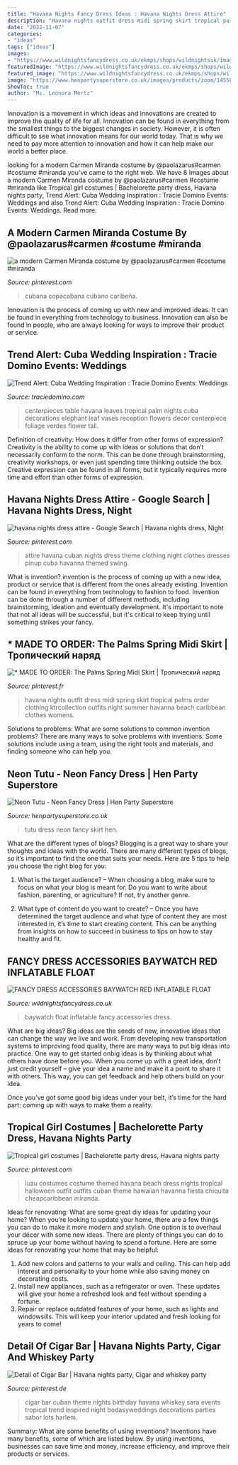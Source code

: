 ```yaml
---
title: "Havana Nights Fancy Dress Ideas : Havana Nights Dress Attire"
description: "Havana nights outfit dress midi spring skirt tropical palms order clothing ktrcollection outfits night summer havanna beach caribbean clothes womens"
date: "2022-11-07"
categories:
- "ideas"
tags: ["ideas"]
images:
- "https://www.wildnightsfancydress.co.uk/ekmps/shops/wildnightsuk/images/fancy-dress-accessories-baywatch-red-inflatable-float-12629-p.jpg"
featuredImage: "https://www.wildnightsfancydress.co.uk/ekmps/shops/wildnightsuk/images/fancy-dress-accessories-baywatch-red-inflatable-float-12629-p.jpg"
featured_image: "https://www.wildnightsfancydress.co.uk/ekmps/shops/wildnightsuk/images/fancy-dress-accessories-baywatch-red-inflatable-float-12629-p.jpg"
image: "https://www.henpartysuperstore.co.uk/images/products/zoom/1455806163-43379100.png"
ShowToc: true
author: "Ms. Leonora Mertz"
---
```



Innovation is a movement in which ideas and innovations are created to improve the quality of life for all. Innovation can be found in everything from the smallest things to the biggest changes in society. However, it is often difficult to see what innovation means for our world today. That is why we need to pay more attention to innovation and how it can help make our world a better place.

	

		
looking for a modern Carmen Miranda costume by @paolazarus#carmen #costume #miranda you've came to the right web. We have 8 Images about a modern Carmen Miranda costume by @paolazarus#carmen #costume #miranda like Tropical girl costumes | Bachelorette party dress, Havana nights party, Trend Alert: Cuba Wedding Inspiration : Tracie Domino Events: Weddings and also Trend Alert: Cuba Wedding Inspiration : Tracie Domino Events: Weddings. Read more:
		
    
## A Modern Carmen Miranda Costume By @paolazarus#carmen #costume #miranda

<img loading=lazy src="https://i.pinimg.com/736x/a5/0e/85/a50e85a3f6f476cd0437b4319ea5805e.jpg" onerror="this.onerror=null;this.src='https://tse4.mm.bing.net/th?id=OIP.qLr5A56_hZFBv4VKSqr5SAHaJ3&amp;pid=15.1';" alt="a modern Carmen Miranda costume by @paolazarus#carmen #costume #miranda">

_Source: pinterest.com_

>cubana copacabana cubano caribeña. 

	

Innovation is the process of coming up with new and improved ideas. It can be found in everything from technology to business. Innovation can also be found in people, who are always looking for ways to improve their product or service.

    
## Trend Alert: Cuba Wedding Inspiration : Tracie Domino Events: Weddings

<img loading=lazy src="http://traciedomino.com/wp-content/uploads/2016/03/cuba-table-layour.jpg" onerror="this.onerror=null;this.src='https://tse3.mm.bing.net/th?id=OIP.hkTxY5DK_cbhLw3b2OdZZAHaLH&amp;pid=15.1';" alt="Trend Alert: Cuba Wedding Inspiration : Tracie Domino Events: Weddings">

_Source: traciedomino.com_

>centerpieces table havana leaves tropical palm nights cuba decorations elephant leaf vases reception flowers decor centerpiece foliage verdes flower tall. 

	

Definition of creativity: How does it differ from other forms of expression?
Creativity is the ability to come up with ideas or solutions that don’t necessarily conform to the norm. This can be done through brainstorming, creativity workshops, or even just spending time thinking outside the box. Creative expression can be found in all forms, but it typically requires more time and effort than other forms of expression.

    
## Havana Nights Dress Attire - Google Search | Havana Nights Dress, Night

<img loading=lazy src="https://i.pinimg.com/originals/d1/d8/13/d1d8132367517b88b7a7a53822749052.jpg" onerror="this.onerror=null;this.src='https://tse2.mm.bing.net/th?id=OIP.dcvIxAowIrNq6n3LxlTNoQHaLH&amp;pid=15.1';" alt="havana nights dress attire - Google Search | Havana nights dress, Night">

_Source: pinterest.com_

>attire havana cuban nights dress theme clothing night clothes dresses pinup cuba havanna themed swing. 

	

What is invention?
invention is the process of coming up with a new idea, product or service that is different from the ones already existing. Invention can be found in everything from technology to fashion to food. 
Invention can be done through a number of different methods, including brainstorming, ideation and eventually development. It's important to note that not all ideas will be successful, but it's critical to keep trying until something strikes your fancy.

    
## * MADE TO ORDER: The Palms Spring Midi Skirt | Тропический наряд

<img loading=lazy src="https://i.pinimg.com/originals/c2/09/6a/c2096a7c3c7d4245c0420073c2963a97.jpg" onerror="this.onerror=null;this.src='https://tse3.mm.bing.net/th?id=OIP.mFtRvDA51Y_xu2vYwnh6cQHaLH&amp;pid=15.1';" alt="* MADE TO ORDER: The Palms Spring Midi Skirt | Тропический наряд">

_Source: pinterest.fr_

>havana nights outfit dress midi spring skirt tropical palms order clothing ktrcollection outfits night summer havanna beach caribbean clothes womens. 

	

Solutions to problems: What are some solutions to common invention problems?
There are many ways to solve problems with inventions. Some solutions include using a team, using the right tools and materials, and finding someone who can help you.

    
## Neon Tutu - Neon Fancy Dress | Hen Party Superstore

<img loading=lazy src="https://www.henpartysuperstore.co.uk/images/products/zoom/1455806163-43379100.png" onerror="this.onerror=null;this.src='https://tse4.mm.bing.net/th?id=OIP.rp_eMtbyayp8yUCeuMqtkwHaKe&amp;pid=15.1';" alt="Neon Tutu - Neon Fancy Dress | Hen Party Superstore">

_Source: henpartysuperstore.co.uk_

>tutu dress neon fancy skirt hen. 

	

What are the different types of blogs?
Blogging is a great way to share your thoughts and ideas with the world. There are many different types of blogs, so it’s important to find the one that suits your needs. Here are 5 tips to help you choose the right blog for you: 
1. What is the target audience? – When choosing a blog, make sure to focus on what your blog is meant for. Do you want to write about fashion, parenting, or agriculture? If not, try another genre. 

2. What type of content do you want to create? – Once you have determined the target audience and what type of content they are most interested in, it’s time to start creating content. This can be anything from insights on how to succeed in business to tips on how to stay healthy and fit. 


    
## FANCY DRESS ACCESSORIES BAYWATCH RED INFLATABLE FLOAT

<img loading=lazy src="https://www.wildnightsfancydress.co.uk/ekmps/shops/wildnightsuk/images/fancy-dress-accessories-baywatch-red-inflatable-float-12629-p.jpg" onerror="this.onerror=null;this.src='https://tse3.mm.bing.net/th?id=OIP.Y-iAtKXDdU3LErqmCjWC-AHaD3&amp;pid=15.1';" alt="FANCY DRESS ACCESSORIES BAYWATCH RED INFLATABLE FLOAT">

_Source: wildnightsfancydress.co.uk_

>baywatch float inflatable fancy accessories dress. 

	

What are big ideas?
Big ideas are the seeds of new, innovative ideas that can change the way we live and work. From developing new transportation systems to improving food quality, there are many ways to put big ideas into practice.
One way to get started onbig ideas is by thinking about what others have done before you. When you come up with a great idea, don’t just credit yourself – give your idea a name and make it a point to share it with others. This way, you can get feedback and help others build on your idea.

Once you’ve got some good big ideas under your belt, it’s time for the hard part: coming up with ways to make them a reality.

    
## Tropical Girl Costumes | Bachelorette Party Dress, Havana Nights Party

<img loading=lazy src="https://i.pinimg.com/736x/54/03/3e/54033e2f6f8837bce19b810b54c921b4--beach-costumes-luau-costume.jpg" onerror="this.onerror=null;this.src='https://tse2.mm.bing.net/th?id=OIP.DjdnAfFiEd4aXPn0aqiyRQHaKG&amp;pid=15.1';" alt="Tropical girl costumes | Bachelorette party dress, Havana nights party">

_Source: pinterest.com_

>luau costumes costume themed havana beach dress nights tropical halloween outfit outfits cuban theme hawaiian havanna fiesta chiquita cheapcaribbean miranda. 

	

Ideas for renovating: What are some great diy ideas for updating your home?
When you're looking to update your home, there are a few things you can do to make it more modern and stylish. One option is to overhaul your décor with some new ideas. There are plenty of things you can do to spruce up your home without having to spend a fortune. Here are some ideas for renovating your home that may be helpful: 
1. Add new colors and patterns to your walls and ceiling. This can help add interest and personality to your home while also saving money on decorating costs. 
2. Install new appliances, such as a refrigerator or oven. These updates will give your home a refreshed look and feel without spending a fortune. 
3. Repair or replace outdated features of your home, such as lights and windowsills. This will keep your interior updated and fresh looking for years to come! 

    
## Detail Of Cigar Bar | Havana Nights Party, Cigar And Whiskey Party

<img loading=lazy src="https://i.pinimg.com/originals/df/bd/7d/dfbd7d711ee47ae0cc5ec7558a0ac8dc.jpg" onerror="this.onerror=null;this.src='https://tse1.mm.bing.net/th?id=OIP.3FzouL3vRSKMMsLK_Dh6OgHaLE&amp;pid=15.1';" alt="Detail of Cigar Bar | Havana nights party, Cigar and whiskey party">

_Source: pinterest.de_

>cigar bar cuban theme nights birthday havana whiskey sara events tropical trend inspired night bodasyweddings decorations parties sabor lots harlem. 

	

Summary: What are some benefits of using inventions?
Inventions have many benefits, some of which are listed below. By using inventions, businesses can save time and money, increase efficiency, and improve their products or services.

